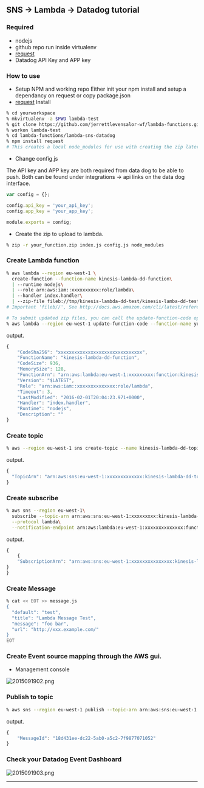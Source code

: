 ## SNS -> Lambda -> Datadog tutorial

### Required

- nodejs
- github repo run inside virtualenv
- [request](https://www.npmjs.com/package/request)
- Datadog API Key and APP key

### How to use

- Setup NPM and working repo
Either init your npm install and setup a dependancy on request or copy package.json
- [request](https://www.npmjs.com/package/request) Install

```sh
% cd yourworkspace
% mkvirtualenv -a $PWD lambda-test
% git clone https://github.com/jerrettlevensalor-wf/lambda-functions.git
% workon lambda-test
% cd lambda-functions/lambda-sns-datadog
% npm install request 
# This creates a local node_modules for use with creating the zip later
```

- Change config.js

The API key and APP key are both required from data dog to be able to push.  Both can be found under integrations -> api links on the data dog interface.  

```javascript
var config = {};

config.api_key = 'your_api_key';
config.app_key = 'your_app_key';

module.exports = config;
```

- Create the zip to upload to lambda.  

```sh
% zip -r your_function.zip index.js config.js node_modules
```

### Create Lambda function

```sh
% aws lambda --region eu-west-1 \
  create-function --function-name kinesis-lambda-dd-function\
  | --runtime nodejs\
  | --role arn:aws:iam::xxxxxxxxxx:role/lambda\
  | --handler index.handler\
  | --zip-file fileb://tmp/kinesis-lambda-dd-test/kinesis-lamba-dd-test.zip 
# Important 'fileb//', See http://docs.aws.amazon.com/cli/latest/reference/lambda/update-function-code.html.
```

```sh
# To submit updated zip files, you can call the update-function-code option 
% aws lambda --region eu-west-1 update-function-code --function-name your_function --zip-file fileb://your_function.zip
```

output.

```javascript
{
    "CodeSha256": "xxxxxxxxxxxxxxxxxxxxxxxxxxxxxxx", 
    "FunctionName": "kinesis-lambda-dd-function", 
    "CodeSize": 936, 
    "MemorySize": 128, 
    "FunctionArn": "arn:aws:lambda:eu-west-1:xxxxxxxxx:function:kinesis-lambda-dd-function", 
    "Version": "$LATEST", 
    "Role": "arn:aws:iam::xxxxxxxxxxxxxx:role/lambda", 
    "Timeout": 3, 
    "LastModified": "2016-02-01T20:04:23.971+0000", 
    "Handler": "index.handler", 
    "Runtime": "nodejs", 
    "Description": ""
}
```

### Create topic

```sh
% aws --region eu-west-1 sns create-topic --name kinesis-lambda-dd-topic-test
```

output.

```javascript
{
  "TopicArn": "arn:aws:sns:eu-west-1:xxxxxxxxxxxxx:kinesis-lambda-dd-topic-test"
}
```

### Create subscribe

```sh
% aws sns --region eu-west-1\ 
  subscribe --topic-arn arn:aws:sns:eu-west-1:xxxxxxxxx:kinesis-lambda-dd-topic-test\
  --protocol lambda\
  --notification-endpoint arn:aws:lambda:eu-west-1:xxxxxxxxxxxxxx:function:kinesis-lambda-dd-function 
```

output.

```javascript
{
    {
    "SubscriptionArn": "arn:aws:sns:eu-west-1:xxxxxxxxxxxxxxx:kinesis-lambda-dd-topic-test:47e83729-3461-4212-8f86-2a4ac83c9cfa"
}
}
```

### Create Message

```sh
% cat << EOT >> message.js
{
  "default": "test",
  "title": "Lambda Message Test",
  "message": "foo bar",
  "url": "http://xxx.example.com/"
}
EOT
```

### Create Event source mapping through the AWS gui. 

- Management console

![2015091902.png](https://qiita-image-store.s3.amazonaws.com/0/87189/b956061d-3fd1-cf1b-8dd1-e48ce87eddd0.png "2015091902.png")

### Publish to topic

```sh
% aws sns --region eu-west-1 publish --topic-arn arn:aws:sns:eu-west-1:xxxxxxxxxxxxxx:kinesis-lambda-dd-topic-test --subject "SNS test with Lambda and Datadog\!\!" --message file:///Users/jerrettlevensalor/Workspace/go_workspace/src/github.com/lambda-test/message.js 
```

output.

```javascript
{
    "MessageId": "18d431ee-dc22-5ab0-a5c2-7f9877071052"
}
```

### Check your Datadog Event Dashboard

![2015091903.png](https://qiita-image-store.s3.amazonaws.com/0/87189/1b83d745-81ad-39e1-653f-8a943aab8cbe.png "2015091903.png")

***
